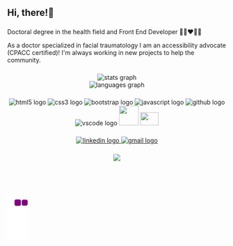 <h2 align="left">Hi, there!🖖</h2>

###

<p align="left">
Doctoral degree in the health field and Front End Developer 👨‍⚕️❤️👨‍💻 <p>

  As a doctor specialized in facial traumatology I am an accessibility advocate (CPACC certified)! I'm always working in new projects to help the community.
</p>

###


<div align="center">
  <img src="https://github-readme-stats.vercel.app/api?hide_title=false&hide_rank=false&show_icons=true&include_all_commits=true&count_private=true&disable_animations=false&theme=dracula&locale=en&hide_border=false&username=soares-alan" height="150" alt="stats graph"  />
  </br>
  <img src="https://github-readme-stats.vercel.app/api/top-langs?locale=en&hide_title=false&layout=compact&card_width=320&langs_count=5&theme=dracula&hide_border=false&username=soares-alan" height="150" alt="languages graph"  />
</div>



###

<div align="center">
  <img src="https://cdn.jsdelivr.net/gh/devicons/devicon/icons/html5/html5-original.svg" height="30" width="42" alt="html5 logo"  />
  <img src="https://cdn.jsdelivr.net/gh/devicons/devicon/icons/css3/css3-original.svg" height="30" width="42" alt="css3 logo"  />
  <img src="https://cdn.jsdelivr.net/gh/devicons/devicon/icons/bootstrap/bootstrap-original.svg" height="30" width="42" alt="bootstrap logo"  />
  <img src="https://cdn.jsdelivr.net/gh/devicons/devicon/icons/javascript/javascript-original.svg" height="30" width="42" alt="javascript logo"  />
  <img src="https://cdn.jsdelivr.net/gh/devicons/devicon/icons/github/github-original.svg" height="30" width="42" alt="github logo"  />
  <img src="https://cdn.jsdelivr.net/gh/devicons/devicon/icons/vscode/vscode-original.svg" height="30" width="42" alt="vscode logo"  />
  <img src="https://cdn.jsdelivr.net/gh/devicons/devicon/icons/java/java-original-wordmark.svg" height="45" width="45" />
  <img src="https://cdn.jsdelivr.net/gh/devicons/devicon/icons/spring/spring-original.svg" height="30" width="42" />
          
          
</div>

###

<div align="center">
  <a href="https://www.linkedin.com/in/soares-alan/" target="_blank">
    <img src="https://img.shields.io/static/v1?message=LinkedIn&logo=linkedin&label=&color=0077B5&logoColor=white&labelColor=&style=flat" height="35" alt="linkedin logo"  />
  </a>
  <a href="https://mail.google.com/mail/u/0/?fs=1&to=milkboxdev@gmail.com&su=SUBJECT&body=&&tf=cm" target="_blank">
    <img src="https://img.shields.io/static/v1?message=Gmail&logo=gmail&label=&color=D14836&logoColor=white&labelColor=&style=flat" height="35" alt="gmail logo"  />
  </a>
</div>

###


###

<div align="center">
  <img src="https://profile-counter.glitch.me/soares-alan/count.svg?"  />
</div>

###
<br clear="both">

## 
![snake gif](https://github.com/soares-alan/soares-alan/blob/output/github-contribution-grid-snake.gif)
